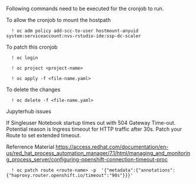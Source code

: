 Following commands need to be executed for the cronjob to run.


   To allow the cronjob to mount the hostpath

      ! oc adm policy add-scc-to-user hostmount-anyuid system:serviceaccount:nvs-rstudio-ide:ssp-dc-scaler
   
   
   To patch this cronjob

      ! oc login 

      ! oc project <project-name>

      ! oc apply -f <file-name.yaml>

   
   To delete the changes
   
      ! oc delete -f <file-name.yaml>
 
   Jupyterhub issues

   If Singleuser Notebook startup times out with 504 Gateway Time-out. Potential reason is Ingress timeout for HTTP traffic after 30s. Patch your Route to set extended timeout.

   Referrence Material https://access.redhat.com/documentation/en-us/red_hat_process_automation_manager/7.1/html/managing_and_monitoring_process_server/configuring-openshift-connection-timeout-proc

      ! oc patch route <route-name> -p  '{"metadata":{"annotations":{"haproxy.router.openshift.io/timeout":"90s"}}}'
